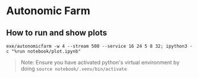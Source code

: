 # Autonomic Farm

## How to run and show plots

```
exe/autonomicfarm -w 4 --stream 500 --service 16 24 5 8 32; ipython3 -c "%run notebook/plot.ipynb"
```
> Note: Ensure you have activated python's virtual environment by doing `source notebook/.venv/bin/activate`
